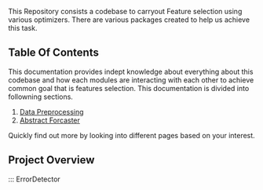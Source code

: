 This Repository consists a codebase to carryout Feature selection using various optimizers. 
There are various packages created to help us achieve this task. 

## Table Of Contents

This documentation provides indept knowledge about everything about this codebase and how each modules are interacting with each other to achieve common goal that is features selection. This documentation is divided into followning sections. 

1. [Data Preprocessing](data_preprocessor.md)
2. [Abstract Forcaster](abstract_forecaster.md)

Quickly find out more by looking into different pages based on your interest.

## Project Overview
::: ErrorDetector
